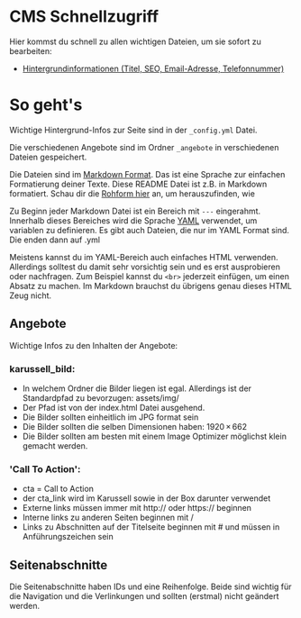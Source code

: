 # CMS Schnellzugriff

Hier kommst du schnell zu allen wichtigen Dateien, um sie sofort zu bearbeiten:

- [Hintergrundinformationen (Titel, SEO, Email-Adresse, Telefonnummer)](blob/gh-pages/_config.yml)

# So geht's

Wichtige Hintergrund-Infos zur Seite sind in der `_config.yml` Datei.

Die verschiedenen Angebote sind im Ordner `_angebote` in verschiedenen Dateien gespeichert.

Die Dateien sind im [Markdown Format](http://assemble.io/docs/Cheatsheet-Markdown.html). Das ist eine Sprache zur einfachen Formatierung deiner Texte. Diese README Datei ist z.B. in Markdown formatiert. Schau dir die [Rohform hier](https://raw.githubusercontent.com/jimbroski/boogyspenden/master/README.md) an, um herauszufinden, wie

Zu Beginn jeder Markdown Datei ist ein Bereich mit `---` eingerahmt. Innerhalb dieses Bereiches wird die Sprache [YAML](http://statamic.com/learn/configuring/using-yaml) verwendet, um variablen zu definieren. Es gibt auch Dateien, die nur im YAML Format sind. Die enden dann auf .yml

Meistens kannst du im YAML-Bereich auch einfaches HTML verwenden. Allerdings solltest du damit sehr vorsichtig sein und es erst ausprobieren oder nachfragen. Zum Beispiel kannst du `<br>` jederzeit einfügen, um einen Absatz zu machen. Im Markdown brauchst du übrigens genau dieses HTML Zeug nicht.

## Angebote

Wichtige Infos zu den Inhalten der Angebote:

### karussell_bild:

  - In welchem Ordner die Bilder liegen ist egal.
    Allerdings ist der Standardpfad zu bevorzugen: assets/img/
  - Der Pfad ist von der index.html Datei ausgehend.
  - Die Bilder sollten einheitlich im JPG format sein
  - Die Bilder sollten die selben Dimensionen haben: 1920 × 662
  - Die Bilder sollten am besten mit einem Image Optimizer möglichst klein gemacht werden.

### 'Call To Action':

  - cta = Call to Action
  - der cta_link wird im Karussell sowie in der Box darunter verwendet
  - Externe links müssen immer mit http:// oder https:// beginnen
  - Interne links zu anderen Seiten beginnen mit /
  - Links zu Abschnitten auf der Titelseite beginnen mit # und müssen in Anführungszeichen sein


## Seitenabschnitte

Die Seitenabschnitte haben IDs und eine Reihenfolge. Beide sind wichtig für die Navigation und die Verlinkungen und sollten (erstmal) nicht geändert werden.
